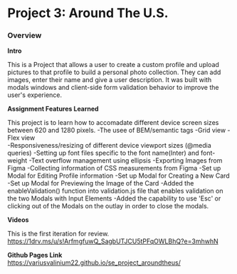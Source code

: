 # Project 3: Around The U.S.

### Overview  

  
**Intro**
  
This is a Project that allows a user to create a custom profile and upload pictures to that profile to build a personal photo collection. They can add images, enter their name and give a user description. It was built with modals windows and client-side form validation behavior to improve the user's experience. 

**Assignment Features Learned**

This project is to learn how to accomadate different device screen sizes between 620 and 1280 pixels.
-The usee of BEM/semantic tags
-Grid view
-Flex view         
-Responsiveness/resizing of different device viewport sizes (@media queries)
-Setting up font files specific to the font name(Inter) and font-weight
-Text overflow management using ellipsis
-Exporting Images from Figma
-Collecting information of CSS measurements from Figma
-Set up Modal for Editing Profile information 
-Set up Modal for Creating a New Card
-Set up Modal for Previewing the Image of the Card
-Added the enableValidation() function into validation.js file that enables 
validation on the two Modals with Input Elements
-Added the capability to use 'Esc' or clicking out of the Modals on the outlay in 
order to close the modals.
    
**Videos**

This is the first iteration for review.
https://1drv.ms/u/s!ArfmgfuwQ_SagbUTJCU5tPFqOWLBhQ?e=3mhwhN

**Github Pages Link**
https://variusvalinium22.github.io/se_project_aroundtheus/
